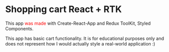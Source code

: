 <h1> Shopping cart React + RTK </h1>

<p> This app <font color="red"> was made </font> with Create-React-App and Redux ToolKit, Styled Components. <p>

This app has basic cart functionality. It is for educational purposes only and does not represent how I would actually style a real-world application :)
